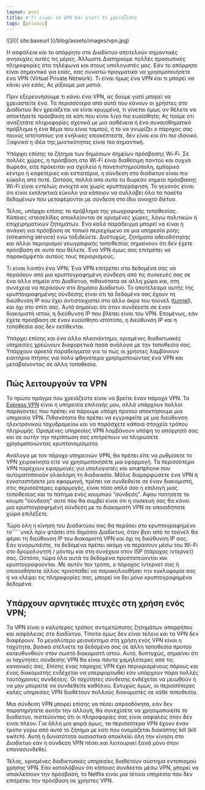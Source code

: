 ```yaml
---
layout: post
title: # Τι είναι το VPN Και γιατί το χρειάζεστε 
tags: [privacy]
---
```


![]({{ site.baseurl }}/blog/assets/images/vpn.jpg)





Η ασφάλεια και το απόρρητο στο Διαδίκτυο αποτελούν σημαντικές ανησυχίες αυτές τις μέρες. Άλλωστε Διατηρούμε πολλές προσωπικές πληροφορίες στα τηλέφωνα και στους υπολογιστές μας. Εάν το απόρρητο είναι σημαντικό για εσάς, σας συνιστώ πραγματικά να χρησιμοποιήσετε ένα VPN (Virtual Private Network). Τι είναι όμως ένα VPN και τι μπορεί να κάνει για εσάς; Ας ρίξουμε μια ματιά.
<!--more-->
Πριν εξερευνήσουμε τι κάνει ένα VPN, ας δούμε γιατί μπορεί να χρειαστείτε ένα. Τα περισσότερα από αυτά που κάνουν οι χρήστες στο Διαδίκτυο δεν χρειάζεται να είναι κρυμμένα, τι γίνεται όμως αν θέλετε να αποκτήσετε πρόσβαση σε κάτι που είναι λίγο πιο ευαίσθητο; Ας πούμε οτι αναζητάτε πληροφορίες σχετικά με μια ασθένεια ή ένα συναισθηματικό πρόβλημα ή ένα θέμα που είναι ταμπού, ή το να γνωρίζει ο πάροχος σας ποιούς ιστότοπους για ενήλικες επισκέπτεστε, δεν είναι και ότι πιο ιδανικό. Ξαφνικά η ιδέα της μυστικότητας είναι πιο σημαντική.

Υπάρχει επίσης το ζήτημα των δημόσιων σημείων πρόσβασης Wi-Fi. Σε πολλές χώρες, η πρόσβαση στο Wi-Fi είναι διαθέσιμη παντού και συχνά δωρεάν, είτε πρόκειται για σχολείο ή πανεπιστημιούπολη, εμπορικό κέντρο ή καφετέριες και εστιατόρια, η σύνδεση στο διαδίκτυο είναι πιο εύκολη από ποτέ. Ωστόσο, πολλά από αυτά τα δωρεάν σημεία πρόσβασης Wi-Fi είναι εντελώς ανοιχτά και χωρίς κρυπτογράφηση. Το γεγονός είναι ότι είναι εκπληκτικά εύκολο για κάποιον να συλλάβει όλα τα πακέτα δεδομένων που μεταφέρονται με σύνδεση στο ίδιο ανοιχτό δίκτυο. 

Τέλος, υπάρχει επίσης το πρόβλημα της γεωγραφικής τοποθεσίας. Κάποιες ιστοσελίδες αποκλείονται σε ορισμένες χώρες, λόγω πολιτικών ή επιχειρηματικών ζητημάτων. Ένα καλό παράδειγμα μπορεί να είναι η ανάγκη για πρόσβαση σε τοπικό περιεχόμενο σε μια υπηρεσία ροής (streaming service) ενώ ταξιδεύετε. Δυστυχώς, ζητήματα αδειοδότησης και άλλοι περιορισμοί γεωγραφικής τοποθεσίας σημαίνουν ότι δεν έχετε πρόσβαση σε αυτό που θέλετε. Ένα VPN όμως σας επιτρέπει να παρακάμψεται αυτούς  τους περιορισμούς.

Τι είναι λοιπόν ένα VPN; Ένα VPN επιτρέπει στα δεδομένα σας να περάσουν από μια κρυπτογραφημένη σύνδεση από τις συσκευές σας σε ένα άλλο σημείο στο Διαδίκτυο, πιθανότατα σε άλλη χώρα και, στη συνέχεια να περάσουν στο δημόσιο Διαδίκτυο. Το αποτέλεσμα αυτής της κρυπτογραφημένης σύνδεσης είναι ότι τα δεδομένα σας έχουν τη διεύθυνση IP που έχει αντιστοιχιστεί στο άλλο άκρο του τούνελ ([tunnel](https://www.techradar.com/news/vpn-tunnels-explained-how-to-keep-your-internet-data-secure)), και όχι στο σπίτι σας. Αυτό σημαίνει ότι όταν συνδέεστε σε έναν διακομιστή ιστού, η διεύθυνση IP που βλέπει είναι του VPN. Επομένως, εάν έχετε πρόσβαση σε έναν ευαίσθητο ιστότοπο, η διεύθυνση IP και η τοποθεσία σας δεν εκτίθενται. 

Υπάρχει επίσης και ένα άλλο πλεονέκτημα, ορισμένες διαδικτυακές υπηρεσίες χρεώνουν διαφορετικά ποσά ανάλογα με την τοποθεσία σας. Υπάρχουν αρκετά παραδείγματα για το πώς οι χρήστες λαμβάνουν εισιτήρια πτήσης για πολύ φθηνότερα χρησιμοποιώντας ένα VPN και μεταβαίνοντας σε άλλη τοποθεσία.

## Πώς λειτουργούν τα VPN

Το πρώτο πράγμα που χρειάζεστε είναι να βρείτε έναν πάροχο VPN. Το [Express VPN](https://www.expressvpn.com/) είναι η υπηρεσία επιλογής μου, αλλά υπάρχουν πολλοί παράγοντες που πρέπει να πάρουμε υπόψη προτού αποκτήσουμε μια υπηρεσία VPN. Πιθανότατα θα πρέπει να εγγραφείτε με μια διεύθυνση ηλεκτρονικού ταχυδρομείου και να παράσχετε κάποια στοιχεία τρόπου πληρωμής. Ορισμένες υπηρεσίες VPN λαμβάνουν υπόψη το απόρρητό σας και σε αυτήν την περίπτωση σας επιτρέπουν να πληρώσετε χρησιμοποιώντας κρυπτονομίσματα.

Ανάλογα με τον πάροχο υπηρεσιών VPN, θα πρέπει είτε να ρυθμίσετε το VPN χειροκίνητα είτε να χρησιμοποιήσετε μια εφαρμογή. Τα περισσότερα VPN παρέχουν εφαρμογές για υπολογιστές και smartphone που αυτοματοποιούν ολόκληρη τη διαδικασία. Μόλις διαμορφώσετε ένα VPN ή εγκαταστήσετε μια εφαρμογή, πρέπει να συνδεθείτε σε έναν διακομιστή, στις περισσότερες εφαρμογές, είναι τόσο απλό όσο η επιλογή μιας τοποθεσίας και το πάτημα ενός κουμπιού "σύνδεση". Αφου πατήσετε το κουμπι "σύνδεση" αυτο που θα συμβεί  είναι ότι η συσκευή σας θα κάνει μια κρυπτογραφημένη σύνδεση με το διακομιστή VPN σε οποιαδήποτε χώρα επιλέξετε. 

Τώρα όλη η κίνηση του Διαδικτύου σας θα περάσει στο κρυπτογραφημένο το΄΄΄΄΄΄υνελ πριν φτάσει στο δημόσιο Διαδίκτυο, όταν βγει από το τούνελ θα φέρει τη διεύθυνση IP του διακομιστή VPN και όχι τη διεύθυνση IP σας. Εάν αναρωτιέστε, τα δεδομένα πρέπει ακόμη να περάσουν μέσω του Wi-Fi στο δρομολογητή / μόντεμ και στη συνέχεια στον ISP (πάροχος ίντερνετ) σας. Ωστόσο, τώρα όλα αυτά τα δεδομένα προστατεύονται και κρυπτογραφούνται. Με αυτόν τον τρόπο, ο πάροχος ίντερνετ σας ή οποιοσδήποτε άλλος προσπαθεί να παρακολουθήσει την κυκλοφορία σας ή να κλέψει τις πληροφορίες σας, μπορεί να δει μόνο κρυπτογραφημένα δεδομένα.

## Υπάρχουν αρνητικές πτυχές στη χρήση ενός VPN;

Τα VPN είναι ο καλύτερος τρόπος αντιμετώπισης ζητημάτων απορρήτου και ασφάλειας στο διαδίκτυο. Τίποτα όμως δεν είναι τέλειο και τα VPN δεν διαφέρουν. Το μεγαλύτερο μειονέκτημα στη χρήση ενός VPN είναι η ταχύτητα, βασικά στέλνετε τα δεδομένα σας σε άλλη τοποθεσία προτού κατευθυνθούν στον σωστό διακομιστή ιστού. Αυτό, δυστυχώς, σημαίνει ότι οι ταχύτητες σύνδεσης VPN θα είναι πάντα χαμηλότερες από τις κανονικές σας. Επίσης ένας πάροχος VPN έχει περιορισμένους πόρους και ένας διακομιστής ενδέχεται να υπερφορτωθεί εάν υπάρχουν πάρα πολλές ταυτόχρονες συνδέσεις. Οι ταχύτητες σύνδεσης ενδέχεται να μειωθούν ή να μην μπορείτε να συνδεθείτε καθόλου. Ευτυχώς όμως, οι περισσότερες καλές υπηρεσίες VPN διαθέτουν πολλούς διακομιστές σε κάθε τοποθεσία.

Μια σύνδεση VPN μπορεί επίσης να πέσει απροσδόκητα, εάν δεν παρατηρήσετε αυτήν την αλλαγή, θα συνεχίσετε να χρησιμοποιείτε το διαδίκτυο, πιστεύοντας ότι οι πληροφορίες σας είναι ασφαλείς όταν δεν είναι πλέον. Για άλλη μια φορά όμως, τα περισσότερα VPN έχουν έναν τρόπο γύρω από αυτό το ζήτημα με κάτι που ονομάζεται διακόπτης kill (kill switch). Αυτή η δυνατότητα ουσιαστικά αποκλείει όλη την κίνηση στο Διαδίκτυο εάν η σύνδεση VPN πέσει και λειτουργεί ξανά μόνο όταν επανασυνδεθεί.

Τέλος, ορισμένες διαδικτυακές υπηρεσίες διαθέτουν σύστημα εντοπισμού χρήσης VPN. Εάν καταλάβουν ότι κάποιος συνδέεται μέσω VPN, μπορεί να αποκλείσουν την πρόσβαση, το Netflix είναι μια τέτοια υπηρεσία που δεν επιτρέπει την πρόσβαση σε χρήστες VPN.